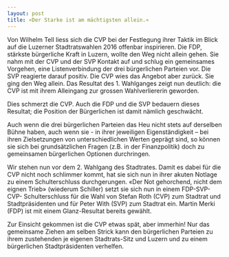 ```yaml
---
layout: post
title: «Der Starke ist am mächtigsten allein.»
---
```


Von Wilhelm Tell liess sich die CVP bei der Festlegung ihrer Taktik im Blick auf die Luzerner Stadtratswahlen 2016 offenbar inspirieren. Die FDP, stärkste bürgerliche Kraft in Luzern, wollte den Weg nicht allein gehen. Sie nahm mit der CVP und der SVP Kontakt auf und schlug ein gemeinsames Vorgehen, eine Listenverbindung der drei bürgerlichen Parteien vor. Die SVP reagierte darauf positiv. Die CVP wies das Angebot aber zurück. Sie ging den Weg allein. Das Resultat des 1. Wahlganges zeigt nun deutlich: die CVP ist mit ihrem Alleingang zur grossen Wahlverliererin geworden.

Dies schmerzt die CVP. Auch die FDP und die SVP bedauern dieses Resultat; die Position der Bürgerlichen ist damit nämlich geschwächt.

Auch wenn die drei bürgerlichen Parteien das Heu nicht stets auf derselben Bühne haben, auch wenn sie - in ihrer jeweiligen Eigenständigkeit – bei ihren Zielsetzungen von unterschiedlichen Werten geprägt sind, so können sie sich bei grundsätzlichen Fragen (z.B. in der Finanzpolitik) doch zu gemeinsamen bürgerlichen Optionen durchringen. 

Wir stehen nun vor dem 2. Wahlgang des Stadtrates. Damit es dabei für die CVP nicht noch schlimmer kommt, hat sie sich nun in ihrer akuten Notlage zu einem Schulterschluss durchgerungen. «Der Not gehorchend, nicht dem eignen Trieb» (wiederum Schiller) setzt sie sich nun in einem FDP-SVP-CVP- Schulterschluss für die Wahl von Stefan Roth (CVP) zum Stadtrat und Stadtpräsidenten und für Peter With (SVP) zum Stadtrat ein. Martin Merki (FDP) ist mit einem Glanz-Resultat bereits gewählt. 

Zur Einsicht gekommen ist die CVP etwas spät, aber immerhin!
Nur das gemeinsame Ziehen am selben Strick kann den bürgerlichen Parteien zu ihrem zustehenden je eigenen Stadtrats-Sitz und Luzern und zu einem bürgerlichen Stadtpräsidenten verhelfen.